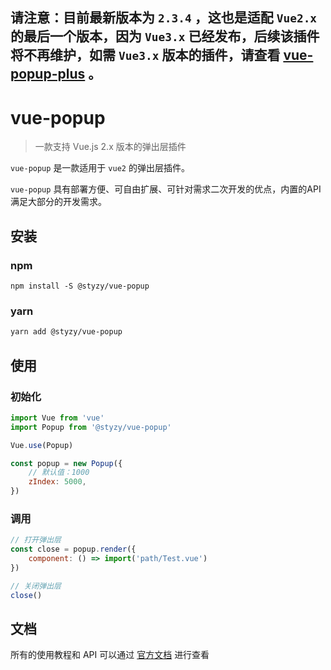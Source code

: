 ## 请注意：目前最新版本为 `2.3.4` ，这也是适配 `Vue2.x` 的最后一个版本，因为 `Vue3.x` 已经发布，后续该插件将不再维护，如需 `Vue3.x` 版本的插件，请查看 [vue-popup-plus](https://github.com/styzy/vue-popup-plus) 。

# vue-popup

> 一款支持 Vue.js 2.x 版本的弹出层插件

`vue-popup` 是一款适用于 `vue2` 的弹出层插件。

`vue-popup` 具有部署方便、可自由扩展、可针对需求二次开发的优点，内置的API满足大部分的开发需求。

## 安装

### npm

```
npm install -S @styzy/vue-popup
```

### yarn

```bash
yarn add @styzy/vue-popup
```

## 使用

### 初始化

```javascript
import Vue from 'vue'
import Popup from '@styzy/vue-popup'

Vue.use(Popup)

const popup = new Popup({
    // 默认值：1000
    zIndex: 5000,
})
```

### 调用

```javascript
// 打开弹出层
const close = popup.render({
    component: () => import('path/Test.vue')
})

// 关闭弹出层
close()
```

## 文档

所有的使用教程和 API 可以通过 [官方文档](http://vue-popup.styzy.cn/#/) 进行查看
